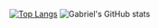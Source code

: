 [![Top Langs](https://github-readme-stats.vercel.app/api/top-langs/?username=gmrques&layout=donut&theme=react)](https://github.com/gmrques/github-readme-stats)
![Gabriel's GitHub stats](https://github-readme-stats.vercel.app/api?username=gmrques&show_icons=true&theme=react)

<!--
**gbbgalvao/gbbgalvao** is a ✨ _special_ ✨ repository because its `README.md` (this file) appears on your GitHub profile.

Here are some ideas to get you started:

- 🔭 I’m currently working on ...
- 🌱 I’m currently learning ...
- 👯 I’m looking to collaborate on ...
- 🤔 I’m looking for help with ...
- 💬 Ask me about ...
- 📫 How to reach me: ...
- 😄 Pronouns: ...
- ⚡ Fun fact: ...
-->
